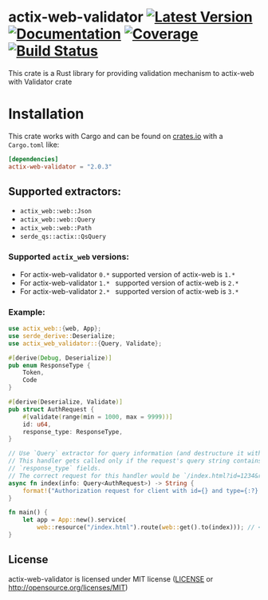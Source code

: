 # actix-web-validator [![Latest Version]][crates.io] [![Documentation]][docs-rs] [![Coverage]][coveralls] [![Build Status]][travis]

[Latest Version]: https://img.shields.io/crates/v/actix-web-validator
[Documentation]: https://docs.rs/actix-web-validator/badge.svg
[docs-rs]: https://docs.rs/actix-web-validator/
[crates.io]: https://crates.io/crates/actix-web-validator
[Coverage]: https://coveralls.io/repos/github/rambler-digital-solutions/actix-web-validator/badge.svg?branch=master
[coveralls]: https://coveralls.io/github/rambler-digital-solutions/actix-web-validator?branch=master
[Build Status]: https://travis-ci.org/rambler-digital-solutions/actix-web-validator.svg?branch=master
[travis]: https://travis-ci.org/rambler-digital-solutions/actix-web-validator


This crate is a Rust library for providing validation mechanism to actix-web with Validator crate


Installation
============

This crate works with Cargo and can be found on
[crates.io] with a `Cargo.toml` like:

```toml
[dependencies]
actix-web-validator = "2.0.3"
```

## Supported extractors:
* `actix_web::web::Json`
* `actix_web::web::Query`
* `actix_web::web::Path`
* `serde_qs::actix::QsQuery` 

### Supported `actix_web` versions:
* For actix-web-validator `0.*` supported version of actix-web is `1.*`
* For actix-web-validator `1.* ` supported version of actix-web is `2.*`
* For actix-web-validator `2.* ` supported version of actix-web is `3.*`

### Example:

```rust
use actix_web::{web, App};
use serde_derive::Deserialize;
use actix_web_validator::{Query, Validate};

#[derive(Debug, Deserialize)]
pub enum ResponseType {
    Token,
    Code
}

#[derive(Deserialize, Validate)]
pub struct AuthRequest {
    #[validate(range(min = 1000, max = 9999))]
    id: u64,
    response_type: ResponseType,
}

// Use `Query` extractor for query information (and destructure it within the signature).
// This handler gets called only if the request's query string contains a `id` and
// `response_type` fields.
// The correct request for this handler would be `/index.html?id=1234&response_type=Code"`.
async fn index(info: Query<AuthRequest>) -> String {
    format!("Authorization request for client with id={} and type={:?}!", info.id, info.response_type)
}

fn main() {
    let app = App::new().service(
        web::resource("/index.html").route(web::get().to(index))); // <- use `Query` extractor
}
```

## License

actix-web-validator is licensed under MIT license ([LICENSE](LICENSE) or http://opensource.org/licenses/MIT)
